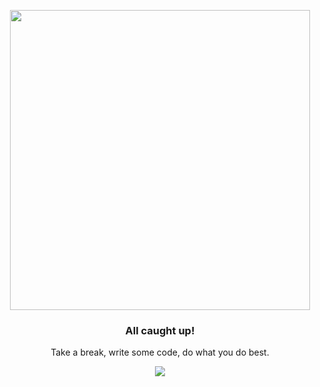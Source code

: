 
<p align="center">
  <a href="hsuan.xyz">
    <img width="480" src="https://github.githubassets.com/images/modules/notifications/inbox-zero-dark.svg">
  </a>
</p>

<h3 align="center">All caught up!</h3>
<p align="center">Take a break, write some code, do what you do best.</p>

<div align="center">

[![](https://camo.githubusercontent.com/8009517c47b4c326b3dee6962acf876d71b4799bf196c24eb91999b5b5316223/68747470733a2f2f70726f66696c652d636f756e7465722e676c697463682e6d652f687375616e78797a2f636f756e742e737667)]()

</div>
<!--
**hsuanxyz/hsuanxyz** is a ✨ _special_ ✨ repository because its `README.md` (this file) appears on your GitHub profile.

Here are some ideas to get you started:

- 🔭 I’m currently working on ...
- 🌱 I’m currently learning ...
- 👯 I’m looking to collaborate on ...
- 🤔 I’m looking for help with ...
- 💬 Ask me about ...
- 📫 How to reach me: ...
- 😄 Pronouns: ...
- ⚡ Fun fact: ...
-->
